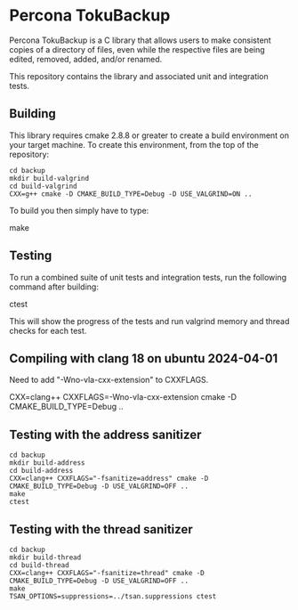 Percona TokuBackup
======

Percona TokuBackup is a C library that allows users to make consistent
copies of a directory of files, even while the respective files are
being edited, removed, added, and/or renamed.

This repository contains the library and associated unit and
integration tests.

Building
--------

This library requires cmake 2.8.8 or greater to create a build
environment on your target machine.  To create this environment, from
the top of the repository:

```
cd backup
mkdir build-valgrind
cd build-valgrind
CXX=g++ cmake -D CMAKE_BUILD_TYPE=Debug -D USE_VALGRIND=ON ..
```

To build you then simply have to type:

make

Testing
--------

To run a combined suite of unit tests and integration tests, run the
following command after building:

ctest

This will show the progress of the tests and run valgrind memory and
thread checks for each test.

Compiling with clang 18 on ubuntu 2024-04-01
--------------------------------------------
Need to add "-Wno-vla-cxx-extension" to CXXFLAGS.

CXX=clang++ CXXFLAGS=-Wno-vla-cxx-extension cmake -D CMAKE_BUILD_TYPE=Debug ..


Testing with the address sanitizer
---------------------------------

```
cd backup
mkdir build-address
cd build-address
CXX=clang++ CXXFLAGS="-fsanitize=address" cmake -D CMAKE_BUILD_TYPE=Debug -D USE_VALGRIND=OFF ..
make
ctest
```

Testing with the thread sanitizer
---------------------------------

```
cd backup
mkdir build-thread
cd build-thread
CXX=clang++ CXXFLAGS="-fsanitize=thread" cmake -D CMAKE_BUILD_TYPE=Debug -D USE_VALGRIND=OFF ..
make
TSAN_OPTIONS=suppressions=../tsan.suppressions ctest
```


